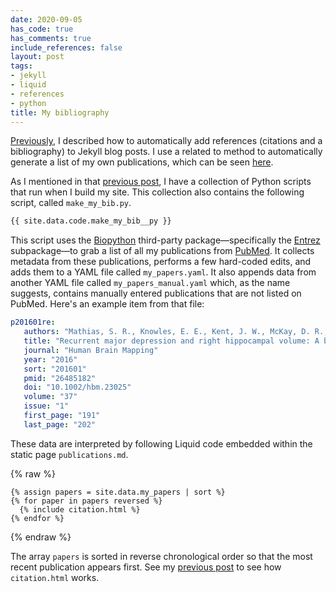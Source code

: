 ```yaml
---
date: 2020-09-05
has_code: true
has_comments: true
include_references: false
layout: post
tags:
- jekyll
- liquid
- references
- python
title: My bibliography
---
```


[Previously](references), I described how to automatically add references (citations and a bibliography) to Jekyll blog
posts. I use a related to method to automatically generate a list of my own publications, which can be seen [here](/publications).

As I mentioned in that [previous post](references), I have a collection of Python scripts that run when I build my site.
This collection also contains the following script, called `make_my_bib.py`.

```python
{{ site.data.code.make_my_bib__py }}
```

This script uses the [Biopython](https://biopython.org/wiki/Documentation) third-party package—specifically the
[Entrez](https://biopython.org/DIST/docs/api/Bio.Entrez-module.html) subpackage—to grab a list of all my publications
from [PubMed](https://pubmed.ncbi.nlm.nih.gov/). It collects metadata from these publications, performs a few
hard-coded edits, and adds them to a YAML file called `my_papers.yaml`. It also appends data from another YAML file
called `my_papers_manual.yaml` which, as the name suggests, contains manually entered publications that are not listed
on PubMed. Here's an example item from that file:

```yaml
p201601re:
   authors: "Mathias, S. R., Knowles, E. E., Kent, J. W., McKay, D. R., Curran, J. E., de Almeida, M. A., Dyer, T. D., Göring, H. H., Olvera, R. L., Duggirala, R., Fox, P. T., Almasy, L., Blangero, J., & Glahn, D. C."
   title: "Recurrent major depression and right hippocampal volume: A bivariate linkage and association study"
   journal: "Human Brain Mapping"
   year: "2016"
   sort: "201601"
   pmid: "26485182"
   doi: "10.1002/hbm.23025"
   volume: "37"
   issue: "1"
   first_page: "191"
   last_page: "202"
```

These data are interpreted by following Liquid code embedded within the static page `publications.md`.

{% raw %}
```liquid
{% assign papers = site.data.my_papers | sort %}
{% for paper in papers reversed %}
  {% include citation.html %}
{% endfor %}
```
{% endraw %}

The array `papers` is sorted in reverse chronological order so that the most recent publication appears first. See my
[previous post](references) to see how `citation.html` works.